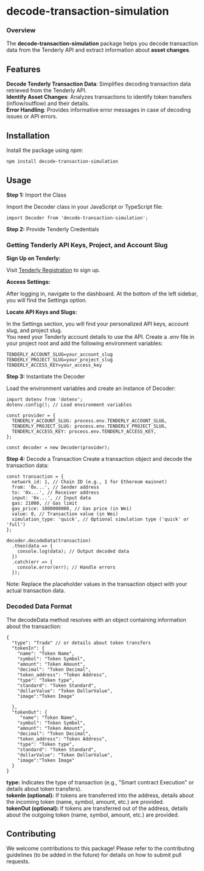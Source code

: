 # decode-transaction-simulation

### Overview

The **decode-transaction-simulation** package helps you decode transaction data from the Tenderly API and extract information about **asset changes**.

## Features

**Decode Tenderly Transaction Data**: Simplifies decoding transaction data retrieved from the Tenderly API.<br/>
**Identify Asset Changes**: Analyzes transactions to identify token transfers (inflow/outflow) and their details.<br/>
**Error Handling**: Provides informative error messages in case of decoding issues or API errors.<br/>

## Installation

Install the package using _npm_:

```
npm install decode-transaction-simulation

```

## Usage

**Step 1:** Import the Class

Import the Decoder class in your JavaScript or TypeScript file:

```
import Decoder from 'decode-transaction-simulation';

```

**Step 2:** Provide Tenderly Credentials

### Getting Tenderly API Keys, Project, and Account Slug

**Sign Up on Tenderly:** <br/>

Visit [Tenderly Registration](https://dashboard.tenderly.co/register) to sign up. <br/>

**Access Settings:** <br/>

After logging in, navigate to the dashboard.
At the bottom of the left sidebar, you will find the Settings option.<br/>

**Locate API Keys and Slugs:** <br/>

In the Settings section, you will find your personalized API keys, account slug, and project slug. <br/>
You need your Tenderly account details to use the API. Create a .env file in your project root and add the following environment variables:

```
TENDERLY_ACCOUNT_SLUG=your_account_slug
TENDERLY_PROJECT_SLUG=your_project_slug
TENDERLY_ACCESS_KEY=your_access_key
```

**Step 3:** Instantiate the Decoder

Load the environment variables and create an instance of Decoder:

```
import dotenv from 'dotenv';
dotenv.config(); // Load environment variables

const provider = {
  TENDERLY_ACCOUNT_SLUG: process.env.TENDERLY_ACCOUNT_SLUG,
  TENDERLY_PROJECT_SLUG: process.env.TENDERLY_PROJECT_SLUG,
  TENDERLY_ACCESS_KEY: process.env.TENDERLY_ACCESS_KEY,
};

const decoder = new Decoder(provider);
```

**Step 4:** Decode a Transaction
Create a transaction object and decode the transaction data:

```
const transaction = {
  network_id: 1, // Chain ID (e.g., 1 for Ethereum mainnet)
  from: '0x...', // Sender address
  to: '0x...', // Receiver address
  input: '0x...', // Input data
  gas: 21000, // Gas limit
  gas_price: 1000000000, // Gas price (in Wei)
  value: 0, // Transaction value (in Wei)
  simulation_type: 'quick', // Optional simulation type ('quick' or 'full')
};

decoder.decodeData(transaction)
  .then(data => {
    console.log(data); // Output decoded data
  })
  .catch(err => {
    console.error(err); // Handle errors
  });
```

Note: Replace the placeholder values in the transaction object with your actual transaction data.

### Decoded Data Format

The decodeData method resolves with an object containing information about the transaction:

```
{
  "type": "Trade" // or details about token transfers
  "tokenIn": {
    "name": "Token Name",
    "symbol": "Token Symbol",
    "amount": "Token Amount",
    "decimal": "Token Decimal",
    "token_address": "Token Address",
    "type": "Token type",
    "standard": "Token Standard",
    "dollarValue": "Token DollarValue",
    "image":"Token Image"

  },
  "tokenOut": {
     "name": "Token Name",
    "symbol": "Token Symbol",
    "amount": "Token Amount",
    "decimal": "Token Decimal",
    "token_address": "Token Address",
    "type": "Token type",
    "standard": "Token Standard",
    "dollarValue": "Token DollarValue",
    "image":"Token Image"
  }
}
```

**type:** Indicates the type of transaction (e.g., "Smart contract Execution" or details about token transfers). <br/>
**tokenIn (optional):** If tokens are transferred into the address, details about the incoming token (name, symbol, amount, etc.) are provided. <br/>
**tokenOut (optional):** If tokens are transferred out of the address, details about the outgoing token (name, symbol, amount, etc.) are provided. <br/>

## Contributing

We welcome contributions to this package! Please refer to the contributing guidelines (to be added in the future) for details on how to submit pull requests.
